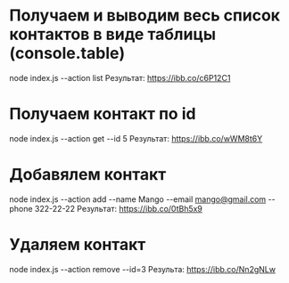 # Получаем и выводим весь список контактов в виде таблицы (console.table)

node index.js --action list
Результат: https://ibb.co/c6P12C1

# Получаем контакт по id

node index.js --action get --id 5
Результат: https://ibb.co/wWM8t6Y

# Добавялем контакт

node index.js --action add --name Mango --email mango@gmail.com --phone 322-22-22
Результат: https://ibb.co/0tBh5x9

# Удаляем контакт

node index.js --action remove --id=3
Результа: https://ibb.co/Nn2gNLw
